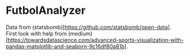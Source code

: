 # FutbolAnalyzer

Data from (statsbomb)[https://github.com/statsbomb/open-data]. <br>
First look with help from (medium)[https://towardsdatascience.com/advanced-sports-visualization-with-pandas-matplotlib-and-seaborn-9c16df80a81b].



